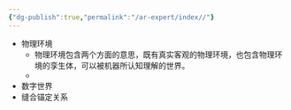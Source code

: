 ```yaml
---
{"dg-publish":true,"permalink":"/ar-expert/index//"}
---
```



- 物理环境
	- 物理环境包含两个方面的意思，既有真实客观的物理环境，也包含物理环境的孪生体，可以被机器所认知理解的世界。
	- 
- 数字世界
- 缝合锚定关系
